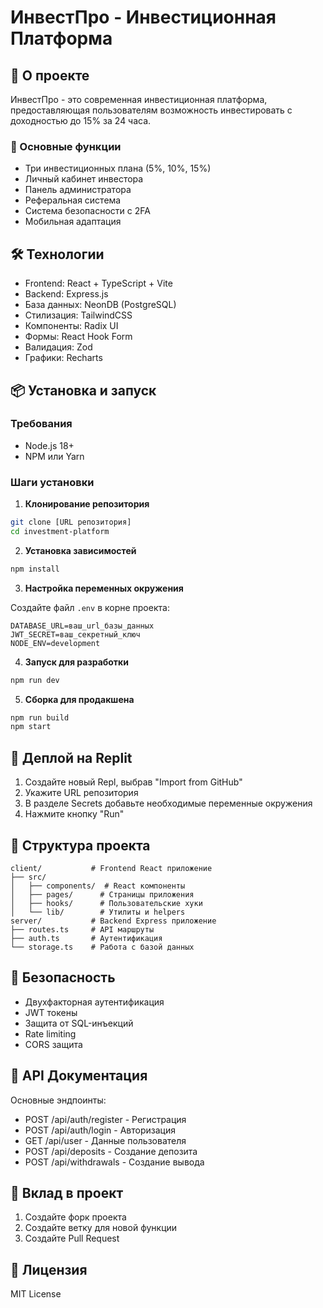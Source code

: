 
# ИнвестПро - Инвестиционная Платформа

## 📌 О проекте

ИнвестПро - это современная инвестиционная платформа, предоставляющая пользователям возможность инвестировать с доходностью до 15% за 24 часа. 

### 🔑 Основные функции

- Три инвестиционных плана (5%, 10%, 15%)
- Личный кабинет инвестора
- Панель администратора
- Реферальная система
- Система безопасности с 2FA
- Мобильная адаптация

## 🛠 Технологии

- Frontend: React + TypeScript + Vite
- Backend: Express.js
- База данных: NeonDB (PostgreSQL)
- Стилизация: TailwindCSS
- Компоненты: Radix UI
- Формы: React Hook Form
- Валидация: Zod
- Графики: Recharts

## 📦 Установка и запуск

### Требования

- Node.js 18+
- NPM или Yarn

### Шаги установки

1. **Клонирование репозитория**
```bash
git clone [URL репозитория]
cd investment-platform
```

2. **Установка зависимостей**
```bash
npm install
```

3. **Настройка переменных окружения**

Создайте файл `.env` в корне проекта:
```env
DATABASE_URL=ваш_url_базы_данных
JWT_SECRET=ваш_секретный_ключ
NODE_ENV=development
```

4. **Запуск для разработки**
```bash
npm run dev
```

5. **Сборка для продакшена**
```bash
npm run build
npm start
```

## 🚀 Деплой на Replit

1. Создайте новый Repl, выбрав "Import from GitHub"
2. Укажите URL репозитория
3. В разделе Secrets добавьте необходимые переменные окружения
4. Нажмите кнопку "Run"

## 📁 Структура проекта

```
client/           # Frontend React приложение
├── src/
│   ├── components/  # React компоненты
│   ├── pages/      # Страницы приложения
│   ├── hooks/      # Пользовательские хуки
│   └── lib/        # Утилиты и helpers
server/           # Backend Express приложение
├── routes.ts     # API маршруты
├── auth.ts       # Аутентификация
└── storage.ts    # Работа с базой данных
```

## 🔐 Безопасность

- Двухфакторная аутентификация
- JWT токены
- Защита от SQL-инъекций
- Rate limiting
- CORS защита

## 📄 API Документация

Основные эндпоинты:

- POST /api/auth/register - Регистрация
- POST /api/auth/login - Авторизация
- GET /api/user - Данные пользователя
- POST /api/deposits - Создание депозита
- POST /api/withdrawals - Создание вывода

## 👥 Вклад в проект

1. Создайте форк проекта
2. Создайте ветку для новой функции
3. Создайте Pull Request

## 📝 Лицензия

MIT License

